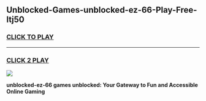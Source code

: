 
## Unblocked-Games-unblocked-ez-66-Play-Free-ltj50
<h3>
<a href="https://premium76.site?title=unblocked-ez-66&ref=20M">CLICK TO PLAY</a></h3>
<hr>

<h3>
<a href="https://premium76.site?title=unblocked-ez-66&ref=20M">CLICK 2 PLAY</a>
  
</h3>

<a href="https://premium76.site?title=unblocked-ez-66&ref=19M"><img src="https://clearcache.store/games.png"></a>


**unblocked-ez-66 games unblocked: Your Gateway to Fun and Accessible Online Gaming**
